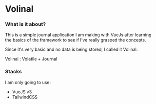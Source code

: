 # Volinal

### What is it about?

This is a simple journal application I am making with VueJs after learning the basics of the framework to see if I've really grasped the concepts.

Since it's very basic and no data is being stored, I called it Volinal.

Volinal : Volatile + Journal

### Stacks

I am only going to use:

* VueJS v3
* TailwindCSS